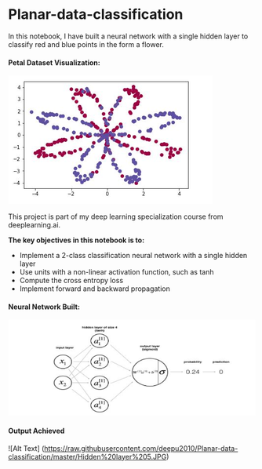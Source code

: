 # Planar-data-classification
In this notebook, I have built a neural network with a single hidden layer to classify red and blue points in the form a flower.

#### Petal Dataset Visualization:

![Alt Text](https://raw.githubusercontent.com/deepu2010/Planar-data-classification/master/petal%20dataset.JPG)


This project is part of my deep learning specialization course from deeplearning.ai. 

**The key objectives in this notebook is to:**

  * Implement a 2-class classification neural network with a single hidden layer
  * Use units with a non-linear activation function, such as tanh
  * Compute the cross entropy loss
  * Implement forward and backward propagation


#### Neural Network Built:

![Alt Text](https://raw.githubusercontent.com/deepu2010/Planar-data-classification/master/planar%20data.JPG)

#### Output Achieved

![Alt Text] (https://raw.githubusercontent.com/deepu2010/Planar-data-classification/master/Hidden%20layer%205.JPG)


